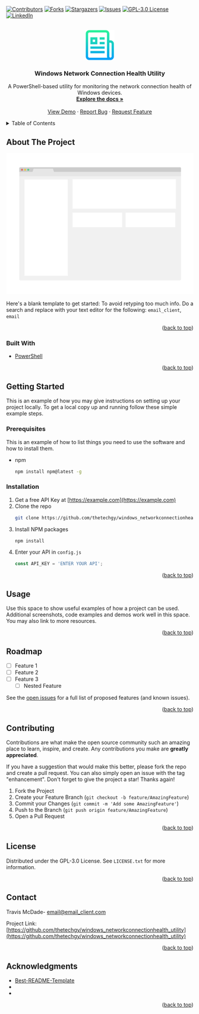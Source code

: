 <div id="top"></div>
<!--
*** Thanks for checking out the Best-README-Template. If you have a suggestion
*** that would make this better, please fork the repo and create a pull request
*** or simply open an issue with the tag "enhancement".
*** Don't forget to give the project a star!
*** Thanks again! Now go create something AMAZING! :D
-->



<!-- PROJECT SHIELDS -->
<!--
*** I'm using markdown "reference style" links for readability.
*** Reference links are enclosed in brackets [ ] instead of parentheses ( ).
*** See the bottom of this document for the declaration of the reference variables
*** for contributors-url, forks-url, etc. This is an optional, concise syntax you may use.
*** https://www.markdownguide.org/basic-syntax/#reference-style-links
-->
[![Contributors][contributors-shield]][contributors-url]
[![Forks][forks-shield]][forks-url]
[![Stargazers][stars-shield]][stars-url]
[![Issues][issues-shield]][issues-url]
[![GPL-3.0 License][license-shield]][license-url]
[![LinkedIn][linkedin-shield]][linkedin-url]



<!-- PROJECT LOGO -->
<br />
<div align="center">
  <a href="https://github.com/thetechgy/windows_networkconnectionhealth_utility">
    <img src="images/logo.png" alt="Logo" width="80" height="80">
  </a>

<h3 align="center">Windows Network Connection Health Utility</h3>

  <p align="center">
    A PowerShell-based utility for monitoring the network connection health of Windows devices.
    <br />
    <a href="https://github.com/thetechgy/windows_networkconnectionhealth_utility"><strong>Explore the docs »</strong></a>
    <br />
    <br />
    <a href="https://github.com/thetechgy/windows_networkconnectionhealth_utility">View Demo</a>
    ·
    <a href="https://github.com/thetechgy/windows_networkconnectionhealth_utility/issues">Report Bug</a>
    ·
    <a href="https://github.com/thetechgy/windows_networkconnectionhealth_utility/issues">Request Feature</a>
  </p>
</div>



<!-- TABLE OF CONTENTS -->
<details>
  <summary>Table of Contents</summary>
  <ol>
    <li>
      <a href="#about-the-project">About The Project</a>
      <ul>
        <li><a href="#built-with">Built With</a></li>
      </ul>
    </li>
    <li>
      <a href="#getting-started">Getting Started</a>
      <ul>
        <li><a href="#prerequisites">Prerequisites</a></li>
        <li><a href="#installation">Installation</a></li>
      </ul>
    </li>
    <li><a href="#usage">Usage</a></li>
    <li><a href="#roadmap">Roadmap</a></li>
    <li><a href="#contributing">Contributing</a></li>
    <li><a href="#license">License</a></li>
    <li><a href="#contact">Contact</a></li>
    <li><a href="#acknowledgments">Acknowledgments</a></li>
  </ol>
</details>



<!-- ABOUT THE PROJECT -->
## About The Project

[![Product Name Screen Shot][product-screenshot]](https://example.com)

Here's a blank template to get started: To avoid retyping too much info. Do a search and replace with your text editor for the following: `email_client`, `email`

<p align="right">(<a href="#top">back to top</a>)</p>



### Built With

* [PowerShell](https://docs.microsoft.com/en-us/powershell/)

<p align="right">(<a href="#top">back to top</a>)</p>



<!-- GETTING STARTED -->
## Getting Started

This is an example of how you may give instructions on setting up your project locally.
To get a local copy up and running follow these simple example steps.

### Prerequisites

This is an example of how to list things you need to use the software and how to install them.
* npm
  ```sh
  npm install npm@latest -g
  ```

### Installation

1. Get a free API Key at [https://example.com](https://example.com)
2. Clone the repo
   ```sh
   git clone https://github.com/thetechgy/windows_networkconnectionhealth_utility.git
   ```
3. Install NPM packages
   ```sh
   npm install
   ```
4. Enter your API in `config.js`
   ```js
   const API_KEY = 'ENTER YOUR API';
   ```

<p align="right">(<a href="#top">back to top</a>)</p>



<!-- USAGE EXAMPLES -->
## Usage

Use this space to show useful examples of how a project can be used. Additional screenshots, code examples and demos work well in this space. You may also link to more resources.

<p align="right">(<a href="#top">back to top</a>)</p>



<!-- ROADMAP -->
## Roadmap

- [ ] Feature 1
- [ ] Feature 2
- [ ] Feature 3
    - [ ] Nested Feature

See the [open issues](https://github.com/thetechgy/windows_networkconnectionhealth_utility/issues) for a full list of proposed features (and known issues).

<p align="right">(<a href="#top">back to top</a>)</p>



<!-- CONTRIBUTING -->
## Contributing

Contributions are what make the open source community such an amazing place to learn, inspire, and create. Any contributions you make are **greatly appreciated**.

If you have a suggestion that would make this better, please fork the repo and create a pull request. You can also simply open an issue with the tag "enhancement".
Don't forget to give the project a star! Thanks again!

1. Fork the Project
2. Create your Feature Branch (`git checkout -b feature/AmazingFeature`)
3. Commit your Changes (`git commit -m 'Add some AmazingFeature'`)
4. Push to the Branch (`git push origin feature/AmazingFeature`)
5. Open a Pull Request

<p align="right">(<a href="#top">back to top</a>)</p>



<!-- LICENSE -->
## License

Distributed under the GPL-3.0 License. See `LICENSE.txt` for more information.

<p align="right">(<a href="#top">back to top</a>)</p>



<!-- CONTACT -->
## Contact

Travis McDade- email@email_client.com

Project Link: [https://github.com/thetechgy/windows_networkconnectionhealth_utility](https://github.com/thetechgy/windows_networkconnectionhealth_utility)

<p align="right">(<a href="#top">back to top</a>)</p>



<!-- ACKNOWLEDGMENTS -->
## Acknowledgments

* [Best-README-Template](https://github.com/othneildrew/Best-README-Template)
* []()
* []()

<p align="right">(<a href="#top">back to top</a>)</p>



<!-- MARKDOWN LINKS & IMAGES -->
<!-- https://www.markdownguide.org/basic-syntax/#reference-style-links -->
[contributors-shield]: https://img.shields.io/github/contributors/thetechgy/windows_networkconnectionhealth_utility.svg?style=for-the-badge
[contributors-url]: https://github.com/thetechgy/windows_networkconnectionhealth_utility/graphs/contributors
[forks-shield]: https://img.shields.io/github/forks/thetechgy/windows_networkconnectionhealth_utility.svg?style=for-the-badge
[forks-url]: https://github.com/thetechgy/windows_networkconnectionhealth_utility/network/members
[stars-shield]: https://img.shields.io/github/stars/thetechgy/windows_networkconnectionhealth_utility.svg?style=for-the-badge
[stars-url]: https://github.com/thetechgy/windows_networkconnectionhealth_utility/stargazers
[issues-shield]: https://img.shields.io/github/issues/thetechgy/windows_networkconnectionhealth_utility.svg?style=for-the-badge
[issues-url]: https://github.com/thetechgy/windows_networkconnectionhealth_utility/issues
[license-shield]: https://img.shields.io/github/license/thetechgy/windows_networkconnectionhealth_utility.svg?style=for-the-badge
[license-url]: https://github.com/thetechgy/windows_networkconnectionhealth_utility/blob/master/LICENSE.txt
[linkedin-shield]: https://img.shields.io/badge/-LinkedIn-black.svg?style=for-the-badge&logo=linkedin&colorB=555
[linkedin-url]: https://linkedin.com/in/travismcdade
[product-screenshot]: images/screenshot.png
